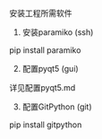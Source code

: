 安装工程所需软件

1. 安装paramiko (ssh)

pip install paramiko

2. 配置pyqt5 (gui)

详见配置pyqt5.md

3. 配置GitPython (git)

pip install gitpython